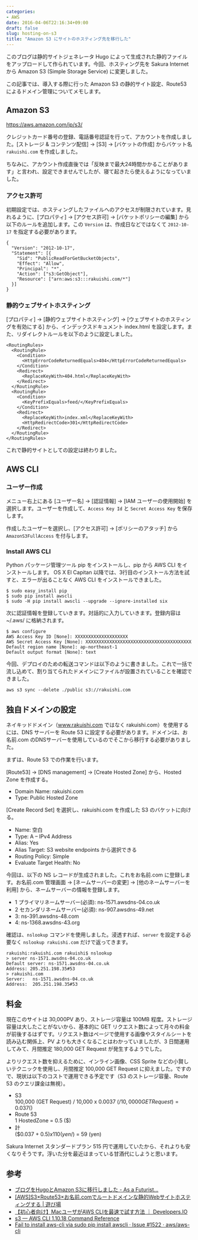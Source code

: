```yaml
---
categories:
- AWS
date: 2016-04-06T22:16:34+09:00
draft: false
slug: hosting-on-s3
title: "Amazon S3 にサイトのホスティング先を移行した"
---
```


このブログは静的サイトジェネレータ Hugo によって生成された静的ファイルをアップロードして作られています。今回、ホスティング先を Sakura Internet から Amazon S3 (Simple Storage Service) に変更しました。

この記事では、導入する際に行った Amazon S3 の静的サイト設定、Route53 によるドメイン管理についてメモします。

## Amazon S3

https://aws.amazon.com/jp/s3/

クレジットカード番号の登録、電話番号認証を行って、アカウントを作成しました。[ストレージ & コンテンツ配信] → [S3] → [バケットの作成] からバケット名 `rakuishi.com` を作成しました。

ちなみに、アカウント作成直後では「反映まで最大24時間かかることがあります」と言われ、設定できませんでしたが、寝て起きたら使えるようになっていました。

### アクセス許可

初期設定では、ホスティングしたファイルへのアクセスが制限されています。見れるように、[プロパティ] → [アクセス許可] → [バケットポリシーの編集] から以下のルールを追加します。この `Version` は、作成日などではなくて `2012-10-17` を指定する必要があります。

```
{
  "Version": "2012-10-17",
  "Statement": [{
    "Sid": "PublicReadForGetBucketObjects",
    "Effect": "Allow",
    "Principal": "*",
    "Action": ["s3:GetObject"],
    "Resource": ["arn:aws:s3:::rakuishi.com/*"]
  }]
}
```

### 静的ウェブサイトホスティング

[プロパティ] → [静的ウェブサイトホスティング] → [ウェブサイトのホスティングを有効にする] から、インデックスドキュメント index.html を設定します。また、リダイレクトルールを以下のように設定しました。

```
<RoutingRules>
  <RoutingRule>
    <Condition>
      <HttpErrorCodeReturnedEquals>404</HttpErrorCodeReturnedEquals>
    </Condition>
    <Redirect>
      <ReplaceKeyWith>404.html</ReplaceKeyWith>
    </Redirect>
  </RoutingRule>
  <RoutingRule>
    <Condition>
      <KeyPrefixEquals>feed/</KeyPrefixEquals>
    </Condition>
    <Redirect>
      <ReplaceKeyWith>index.xml</ReplaceKeyWith>
      <HttpRedirectCode>301</HttpRedirectCode>
    </Redirect>
  </RoutingRule>
</RoutingRules>
```

これで静的サイトとしての設定は終わりました。

## AWS CLI

### ユーザー作成

メニュー右上にある [ユーザー名] → [認証情報] → [IAM ユーザーの使用開始] を選択します。ユーザーを作成して、`Access Key Id` と `Secret Access Key` を保存します。

作成したユーザーを選択し、[アクセス許可] → [ポリシーのアタッチ] から `AmazonS3FullAccess` を付与します。

### Install AWS CLI

Python パッケージ管理ツール pip をインストールし、pip から AWS CLI をインストールします。 OS X El Capitan 以降では、3行目のインストール方法を試すと、エラーが出ることなく AWS CLI をインストールできました。

```
$ sudo easy_install pip
$ sudo pip install awscli
$ sudo -H pip install awscli --upgrade --ignore-installed six
```

次に認証情報を登録していきます。対話的に入力していきます。登録内容は ~/.aws/ に格納されます。

```
$ aws configure
AWS Access Key ID [None]: XXXXXXXXXXXXXXXXXXXX
AWS Secret Access Key [None]: XXXXXXXXXXXXXXXXXXXXXXXXXXXXXXXXXXXXXXXX
Default region name [None]: ap-northeast-1
Default output format [None]: text
```

今回、デプロイのための転送コマンドは以下のように書きました。これで一括で流し込めて、割り当てられたドメインにファイルが設置されていることを確認できました。

```
aws s3 sync --delete ./public s3://rakuishi.com
```

## 独自ドメインの設定

ネイキッドドメイン（www.rakuishi.com ではなく rakuishi.com）を使用するには、DNS サーバーを Route 53 に設定する必要があります。ドメインは、お名前.com のDNSサーバーを使用しているのでそこから移行する必要がありました。

まずは、Route 53 での作業を行います。

[Route53] → [DNS management] → [Create Hosted Zone] から、Hosted Zone を作成する。

* Domain Name: rakuishi.com
* Type: Public Hosted Zone

[Create Record Set] を選択し、rakuishi.com を作成した S3 のバケットに向ける。

* Name: 空白
* Type: A – IPv4 Address
* Alias: Yes
* Alias Target: S3 website endpoints から選択できる
* Routing Policy: Simple
* Evaluate Target Health: No

今回は、以下の NS レコードが生成されました。これをお名前.com に登録します。お名前.com 管理画面 → [ネームサーバーの変更] → [他のネームサーバーを利用] から、ネームサーバーの情報を登録します。

* 1 プライマリネームサーバー(必須): ns-1571.awsdns-04.co.uk
* 2 セカンダリネームサーバー(必須): ns-907.awsdns-49.net
* 3: ns-391.awsdns-48.com
* 4: ns-1368.awsdns-43.org

確認は、`nslookup` コマンドを使用しました。浸透すれば、`server` を設定する必要なく `nslookup rakuishi.com` だけで返ってきます。

```
rakuishi:rakuishi.com rakuishi$ nslookup
> server ns-1571.awsdns-04.co.uk
Default server: ns-1571.awsdns-04.co.uk
Address: 205.251.198.35#53
> rakuishi.com
Server:   ns-1571.awsdns-04.co.uk
Address:  205.251.198.35#53
```

## 料金

現在このサイトは 30,000PV あり、ストレージ容量は 100MB 程度。ストレージ容量は大したことがないから、基本的に GET リクエスト数によって月々の料金が前後するはずです。リクエスト数はページで使用する画像やスタイルシートを読み込む関係上、PV よりも大きくなることはわかっていましたが、3 日間運用してみて、月間推定 180,000 GET Request が発生するようでした。

よりリクエスト数を抑えるために、インライン画像、CSS Sprite などの小賢しいテクニックを使用し、月間推定 100,000 GET Request に抑えました。ですので、現状は以下のコストで運用できる予定です（S3 のストレージ容量、Route 53 のクエリ課金は無視）。

* S3  
100,000 (GET Request) / 10,000 x 0.0037 ($/10,0000 GET Request) = 0.037 ($)
* Route 53  
1 HostedZone = 0.5 ($)
* 計  
($0.037 + $0.5) x 110 (yen/$) = 59 (yen)

Sakura Internet スタンダードプラン 515 円で運用していたから、それよりも安くなりそうです。浮いた分を最近はまっている甘酒代にしようと思います。

## 参考

* [ブログをHugoとAmazon S3に移行しました - As a Futurist...](https://blog.riywo.com/2015/09/migrate-to-huge-and-s3/)
* [[AWS]S3×Route53×お名前.comでルートドメインな静的Webサイトホスティングする | 遊び場](http://www30304u.sakura.ne.jp/blog/?p=3154)
* [【初心者向け】MacユーザがAWS CLIを最速で試す方法 ｜ Developers.IO](http://dev.classmethod.jp/cloud/aws/mac-aws-cli/)
* [s3 — AWS CLI 1.10.18 Command Reference](http://docs.aws.amazon.com/cli/latest/reference/s3/index.html)
* [Fail to install aws-cli via sudo pip install awscli · Issue #1522 · aws/aws-cli](https://github.com/aws/aws-cli/issues/1522)
